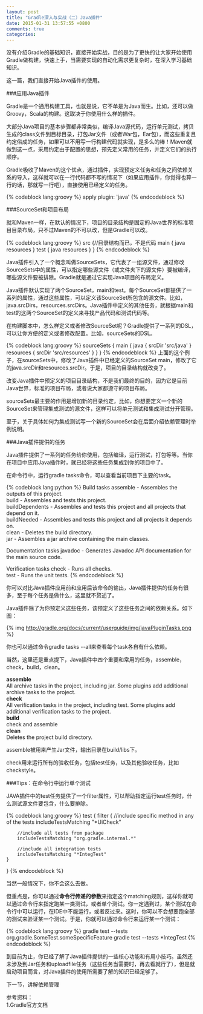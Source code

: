 ```yaml
---
layout: post
title: "Gradle深入与实战（二）Java插件"
date: 2015-01-31 13:57:55 +0800
comments: true
categories: 
---
```

没有介绍Gradle的基础知识，直接开始实战，目的是为了更快的让大家开始使用Gradle做构建，快速上手，当需要实现的自动化需求更复杂时，在深入学习基础知识。

这一篇，我们直接开始Java插件的使用。

###应用Java插件

Gradle是一个通用构建工具，也就是说，它不单是为Java而生。比如，还可以做Groovy，Scala的构建。这取决于你使用什么样的插件。

大部分Java项目的基本步骤都非常类似，编译Java源代码，运行单元测试，拷贝生成的class文件到目标目录，打包Jar文件（或者War包，Ear包），而这些重复且约定俗成的任务，如果可以不用写一行构建代码就实现，是多么的棒！Maven就做到这一点，采用约定由于配置的思想，预先定义常用的任务，并定义它们的执行顺序。

Gradle吸收了Maven的这个优点，通过插件，实现预定义任务和任务之间依赖关系的导入，这样就可以在一行代码都不写的情况下（如果应用插件，你觉得也算一行的话，那就写一行吧），直接使用已经定义的任务。

{% codeblock lang:groovy %}
apply plugin: 'java'
{% endcodeblock %}

###SourceSet和项目布局

就和Maven一样，在默认的情况下，项目的目录结构是固定的Java世界的标准项目目录布局，只不过Maven的不可以改，但是Gradle可以改。

{% codeblock lang:groovy %}
src {//目录结构而已，不是代码
	 main {
		 java
		 resources
	 }
	 test {
		 java
		 resources
	 }
}
{% endcodeblock %}

Java插件引入了一个概念叫做SourceSets，它代表了一组源文件，通过修改SourceSets中的属性，可以指定哪些源文件（或文件夹下的源文件）要被编译，哪些源文件要被排除。Gradle就是通过它实现Java项目的布局定义。

Java插件默认实现了两个SourceSet，main和test。每个SourceSet都提供了一系列的属性，通过这些属性，可以定义该SourceSet所包含的源文件。比如，java.srcDirs，resources.srcDirs。Java插件中定义的其他任务，就根据main和test的这两个SourceSet的定义来寻找产品代码和测试代码等。

在构建脚本中，怎么样定义或者修改SourceSet呢？Gradle提供了一系列的DSL，可以让你方便的定义或者修改配置。比如，sourceSets的DSL。

{% codeblock lang:groovy %}
sourceSets {
    main {
        java {
            srcDir 'src/java'
        }
        resources {
            srcDir 'src/resources'
        }
    }
}
{% endcodeblock %}
上面的这个例子，在sourceSets中，修改了Java插件中已经定义的SourceSet main，修改了它的java.srcDir和resources.srcDir。于是，项目的目录结构就改变了。

改变Java插件中预定义的项目目录结构，不是我们最终的目的，因为它是目前Java世界，标准的项目布局，或者说大家都遵守的项目布局。

sourceSets最主要的作用是增加新的目录约定，比如，你想要定义一个新的SourceSet来管理集成测试的源文件，这样可以将单元测试和集成测试分开管理。

至于，关于具体如何为集成测试写一个新的SourceSet会在后面介绍依赖管理时举例说明。

###Java插件提供的任务

Java插件提供了一系列的任务给你使用，包括编译，运行测试，打包等等。当你在项目中应用Java插件时，就已经将这些任务集成到你的项目中了。

在命令行中，运行gradle tasks命令，可以查看当前项目下主要的task。

{% codeblock lang:python %}
Build tasks
assemble - Assembles the outputs of this project.   
build - Assembles and tests this project.   
buildDependents - Assembles and tests this project and all projects that depend on it.   
buildNeeded - Assembles and tests this project and all projects it depends on.    
clean - Deletes the build directory.   
jar - Assembles a jar archive containing the main classes.   

Documentation tasks
javadoc - Generates Javadoc API documentation for the main source code.

Verification tasks
check - Runs all checks.  
test - Runs the unit tests.
{% endcodeblock %}

你可以对比Java插件应用前和应用后该命令的输出，Java插件提供的任务有很多，至于每个任务是做什么，这里就不赘述了。

Java插件除了为你预定义这些任务，该预定义了这些任务之间的依赖关系。如下图：

{% img http://gradle.org/docs/current/userguide/img/javaPluginTasks.png %}

你也可以通过命令gradle tasks --all来查看每个task各自有什么依赖。

当然，这里还是重点提下，Java插件中四个重要和常用的任务，assemble，check，build，clean。

**assemble**   
All archive tasks in the project, including jar. Some plugins add additional archive tasks to the project.   
**check**	
All verification tasks in the project, including test. Some plugins add additional verification tasks to the project.   
**build**	
check and assemble     
**clean**    
Deletes the project build directory.

assemble被用来产生Jar文件，输出目录在build/libs下。

check用来运行所有的验收任务，包括test任务，以及其他验收任务，比如checkstyle。

###Tips：在命令行中运行单个测试

JAVA插件中的test任务提供了一个filter属性，可以帮助指定运行test任务时，什么测试源文件要包含，什么要排除。

{% codeblock lang:groovy %}
test {
    filter {
        //include specific method in any of the tests
        includeTestsMatching "*UiCheck"

        //include all tests from package
        includeTestsMatching "org.gradle.internal.*"

        //include all integration tests
        includeTestsMatching "*IntegTest"
    }
}
{% endcodeblock %}

当然一般情况下，你不会这么去做。

但重点是，你可以通过**命令行传递的参数**来指定这个matching规则，这样你就可以通过命令行来指定跑某一类测试，或者单个测试。你一定遇到过，某个测试在命令行中可以运行，在IDE中不能运行，或者反过来。这时，你可以不会想要跑全部的测试来验证某一个测试。于是，你就可以通过命令行来运行某一个测试：

{% codeblock lang:groovy %}
gradle test --tests org.gradle.SomeTest.someSpecificFeature
gradle test --tests *IntegTest
{% endcodeblock %}

到目前为止，你已经了解了Java插件提供的一些核心功能和有用小技巧。虽然还未涉及到Jar任务和uploadfile任务（这些任务当需要时，再去看就行了），但是就启动项目而言，对Java插件的使用所需要了解的知识已经足够了。

下一节，讲解依赖管理

参考资料：   
1.Gradle官方文档





